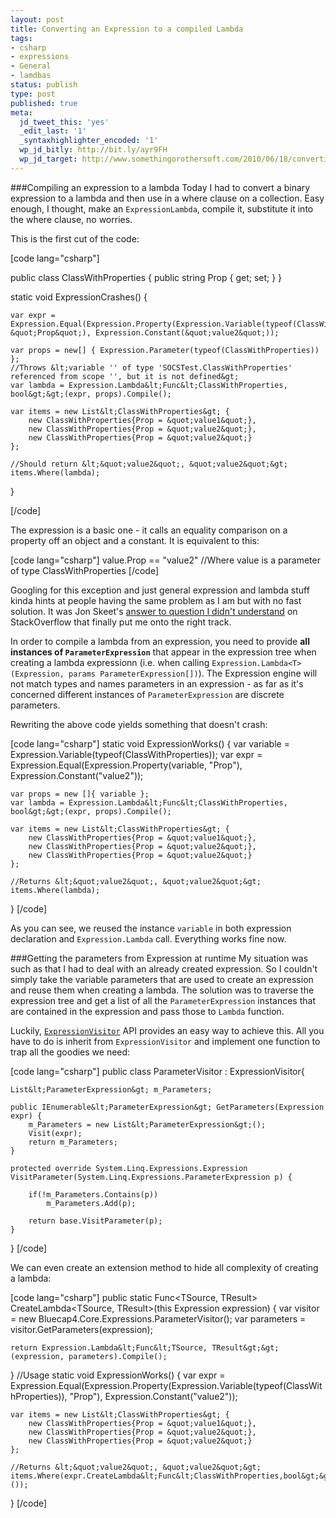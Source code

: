 ```yaml
---
layout: post
title: Converting an Expression to a compiled Lambda
tags:
- csharp
- expressions
- General
- lamdbas
status: publish
type: post
published: true
meta:
  jd_tweet_this: 'yes'
  _edit_last: '1'
  _syntaxhighlighter_encoded: '1'
  wp_jd_bitly: http://bit.ly/ayr9FH
  wp_jd_target: http://www.somethingorothersoft.com/2010/06/18/converting-an-expression-to-a-compiled-lambda/
---
```

###Compiling an expression to a lambda
Today I had to convert a binary expression to a lambda and then use in a where clause on a collection. Easy enough, I thought, make an `ExpressionLambda`, compile it, substitute it into the where clause, no worries.

This is the first cut of the code:

<div>
[code lang="csharp"]

public class ClassWithProperties {
	public string Prop { get; set; }
}

static void ExpressionCrashes() {

	var expr = Expression.Equal(Expression.Property(Expression.Variable(typeof(ClassWithProperties)), &quot;Prop&quot;), Expression.Constant(&quot;value2&quot;));

	var props = new[] { Expression.Parameter(typeof(ClassWithProperties)) };
	//Throws &lt;variable '' of type 'SOCSTest.ClassWithProperties' referenced from scope '', but it is not defined&gt;
	var lambda = Expression.Lambda&lt;Func&lt;ClassWithProperties, bool&gt;&gt;(expr, props).Compile();

	var items = new List&lt;ClassWithProperties&gt; { 
		new ClassWithProperties{Prop = &quot;value1&quot;},
		new ClassWithProperties{Prop = &quot;value2&quot;},
		new ClassWithProperties{Prop = &quot;value2&quot;}
	};

	//Should return &lt;&quot;value2&quot;, &quot;value2&quot;&gt;
	items.Where(lambda);
}

[/code]
</div>

The expression is a basic one - it calls an equality comparison on a property off an object and a constant. It is equivalent to this:

<div>
[code lang="csharp"]
value.Prop == &quot;value2&quot;
//Where value is a parameter of type ClassWithProperties
[/code]
</div>

Googling for this exception and just general expression and lambda stuff kinda hints at people having the same problem as I am but with no fast solution. It was Jon Skeet's <a href="http://stackoverflow.com/questions/1574427/lambda-parameter-not-in-scope-while-building-binary-lambda-expression/1574455#1574455">answer to question I didn't understand</a> on StackOverflow that finally put me onto the right track.

In order to compile a lambda from an expression, you need to provide **all instances of `ParameterExpression`** that appear in the expression tree when creating a lambda expressionn (i.e. when calling `Expression.Lambda<T>(Expression, params ParameterExpression[])`). The Expression engine will not match types and names parameters in an expression - as far as it's concerned different instances of `ParameterExpression` are discrete parameters.

Rewriting the above code yields something that doesn't crash:

<div>
[code lang="csharp"]
static void ExpressionWorks() {
	var variable = Expression.Variable(typeof(ClassWithProperties));
	var expr = Expression.Equal(Expression.Property(variable, &quot;Prop&quot;), Expression.Constant(&quot;value2&quot;));

	var props = new []{ variable };
	var lambda = Expression.Lambda&lt;Func&lt;ClassWithProperties, bool&gt;&gt;(expr, props).Compile();

	var items = new List&lt;ClassWithProperties&gt; { 
		new ClassWithProperties{Prop = &quot;value1&quot;},
		new ClassWithProperties{Prop = &quot;value2&quot;},
		new ClassWithProperties{Prop = &quot;value2&quot;}
	};

	//Returns &lt;&quot;value2&quot;, &quot;value2&quot;&gt;
	items.Where(lambda);
}
[/code]
</div>

As you can see, we reused the instance `variable` in both expression declaration and `Expression.Lambda` call. Everything works fine now.

###Getting the parameters from Expression at runtime
My situation was such as that I had to deal with an already created expression. So I couldn't simply take the variable parameters that are used to create an expression and reuse them when creating a lambda. The solution was to traverse the expression tree and get a list of all the `ParameterExpression` instances that are contained in the expression and pass those to `Lambda` function.

Luckily, [`ExpressionVisitor`][1] API provides an easy way to achieve this. All you have to do is inherit from `ExpressionVisitor` and implement one function to trap all the goodies we need:

<div>
[code lang="csharp"]
public class ParameterVisitor : ExpressionVisitor{

	List&lt;ParameterExpression&gt; m_Parameters;

	public IEnumerable&lt;ParameterExpression&gt; GetParameters(Expression expr) {
		m_Parameters = new List&lt;ParameterExpression&gt;();
		Visit(expr);
		return m_Parameters;
	}
		
	protected override System.Linq.Expressions.Expression VisitParameter(System.Linq.Expressions.ParameterExpression p) {

		if(!m_Parameters.Contains(p))
			m_Parameters.Add(p);
			
		return base.VisitParameter(p);
	}
}
[/code]
</div>

We can even create an extension method to hide all complexity of creating a lambda:

<div>
[code lang="csharp"]
public static Func&lt;TSource, TResult&gt; CreateLambda&lt;TSource, TResult&gt;(this Expression expression) {
	var visitor = new Bluecap4.Core.Expressions.ParameterVisitor();
	var parameters = visitor.GetParameters(expression);
			
	return Expression.Lambda&lt;Func&lt;TSource, TResult&gt;&gt;(expression, parameters).Compile();
}
//Usage
static void ExpressionWorks() {
	var expr = Expression.Equal(Expression.Property(Expression.Variable(typeof(ClassWithProperties)), &quot;Prop&quot;), Expression.Constant(&quot;value2&quot;));

	var items = new List&lt;ClassWithProperties&gt; { 
		new ClassWithProperties{Prop = &quot;value1&quot;},
		new ClassWithProperties{Prop = &quot;value2&quot;},
		new ClassWithProperties{Prop = &quot;value2&quot;}
	};

	//Returns &lt;&quot;value2&quot;, &quot;value2&quot;&gt;
	items.Where(expr.CreateLambda&lt;Func&lt;ClassWithProperties,bool&gt;&gt;());
}
[/code]
</div>


  [1]: http://msdn.microsoft.com/en-us/library/bb546136%28v=VS.90%29.aspx

